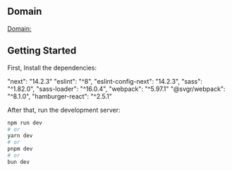 ## Domain
[Domain: ](https://cenkberi.vercel.app/)

## Getting Started

First, Install the dependencies:

"next": "14.2.3"
"eslint": "^8",
"eslint-config-next": "14.2.3",
"sass": "^1.82.0",
"sass-loader": "^16.0.4",
"webpack": "^5.97.1"
"@svgr/webpack": "^8.1.0",
"hamburger-react": "^2.5.1"

After that, run the development server:

```bash
npm run dev
# or
yarn dev
# or
pnpm dev
# or
bun dev
```